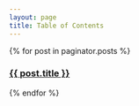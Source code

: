 ```yaml
---
layout: page
title: Table of Contents
---
```




<div class="posts">
  {% for post in paginator.posts %}
  <div class="post">
    <h3 class="post-title">
      <a href="{{ post.url | absolute_url }}">
        {{ post.title }}
      </a>
    </h3>

  </div>
  {% endfor %}
</div>

